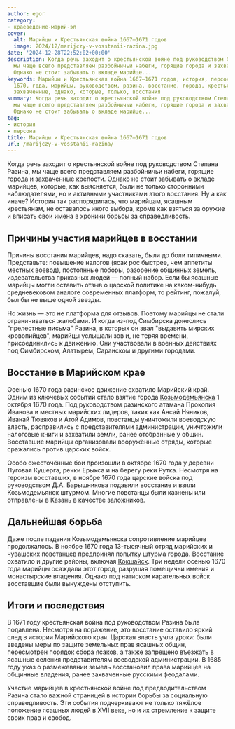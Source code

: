 ```yaml
---
author: egor
category:
- краеведение-марий-эл
cover:
  alt: Марийцы и Крестьянская война 1667—1671 годов
  image: 2024/12/marijczy-v-vosstanii-razina.jpg
date: '2024-12-28T22:52:02+00:00'
description: Когда речь заходит о крестьянской войне под руководством Степана Разина,
  мы чаще всего представляем разбойничьи набеги, горящие города и захваченные крепости.
  Однако не стоит забывать о вкладе марийце...
keywords: Марийцы и Крестьянская война 1667—1671 годов, история, персона, марийцев,
  1670, года, марийцы, руководством, разина, восстание, города, крестьянской, войне,
  захваченные, однако, которые, только, восстания
summary: Когда речь заходит о крестьянской войне под руководством Степана Разина,
  мы чаще всего представляем разбойничьи набеги, горящие города и захваченные крепости.
  Однако не стоит забывать о вкладе марийце...
tag:
- история
- персона
title: Марийцы и Крестьянская война 1667—1671 годов
url: /marijczy-v-vosstanii-razina/
---
```


Когда речь заходит о крестьянской войне под руководством Степана Разина, мы чаще всего представляем разбойничьи набеги, горящие города и захваченные крепости. Однако не стоит забывать о вкладе марийцев, которые, как выясняется, были не только сторонними наблюдателями, но и активными участниками этого восстания. Ну а как иначе? История так распорядилась, что марийцам, ясашным крестьянам, не оставалось иного выбора, кроме как взяться за оружие и вписать свои имена в хроники борьбы за справедливость.

## Причины участия марийцев в восстании

Причины восстания марийцев, надо сказать, были до боли типичными. Представьте: повышение налогов (ясак рос быстрее, чем аппетиты местных воевод), постоянные поборы, разорение общинных земель, издевательства приказных людей — полный набор. Если бы ясашные марийцы могли оставить отзыв о царской политике на каком-нибудь средневековом аналоге современных платформ, то рейтинг, пожалуй, был бы не выше одной звезды.

Но жизнь — это не платформа для отзывов. Поэтому марийцы не стали ограничиваться жалобами. И когда из-под Симбирска донеслись "прелестные письма" Разина, в которых он звал "выдавить мирских кровопийцев", марийцы услышали зов и, не теряя времени, присоединились к движению. Они участвовали в военных действиях под Симбирском, Алатырем, Саранском и другими городами.

## Восстание в Марийском крае

Осенью 1670 года разинское движение охватило Марийский край. Одним из ключевых событий стало взятие города [Козьмодемьянска](/kozmodemyansk/) 1 октября 1670 года. Под руководством разинского атамана Прокопия Иванова и местных марийских лидеров, таких как Ансай Няников, Иванай Тювяков и Атой Адимов, повстанцы уничтожили воеводскую власть, расправились с представителями администрации, уничтожили налоговые книги и захватили земли, ранее отобранные у общин. Восставшие марийцы организовали вооружённые отряды, которые сражались против царских войск.

Особо ожесточённые бои произошли в октябре 1670 года у деревни Луговая Кушерга, речки Ерыкса и на берегу реки Рутка. Несмотря на героизм восставших, в ноябре 1670 года царские войска под руководством Д.А. Барышникова подавили восстание и взяли Козьмодемьянск штурмом. Многие повстанцы были казнены или отправлены в Казань в качестве заложников.

## Дальнейшая борьба

Даже после падения Козьмодемьянска сопротивление марийцев продолжалось. В ноябре 1670 года 13-тысячный отряд марийских и чувашских повстанцев предпринял попытку штурма города. Восстание охватило и другие районы, включая [Кокшайск](/muzej-istorii-kokshajska/). Три недели осенью 1670 года марийцы осаждали этот город, разрушая помещичьи имения и монастырские владения. Однако под натиском карательных войск восставшие были вынуждены отступить.

## Итоги и последствия

В 1671 году крестьянская война под руководством Разина была подавлена. Несмотря на поражение, это восстание оставило яркий след в истории Марийского края. Царская власть учла уроки: были введены меры по защите земельных прав ясашных общин, пересмотрен порядок сбора ясаков, а также запрещено въезжать в ясашные селения представителям воеводской администрации. В 1685 году указ о размежевании земель восстановил права марийцев на общинные владения, ранее захваченные русскими феодалами.

Участие марийцев в крестьянской войне под предводительством Разина стало важной страницей в истории борьбы за социальную справедливость. Эти события подчеркивают не только тяжёлое положение ясашных людей в XVII веке, но и их стремление к защите своих прав и свобод.